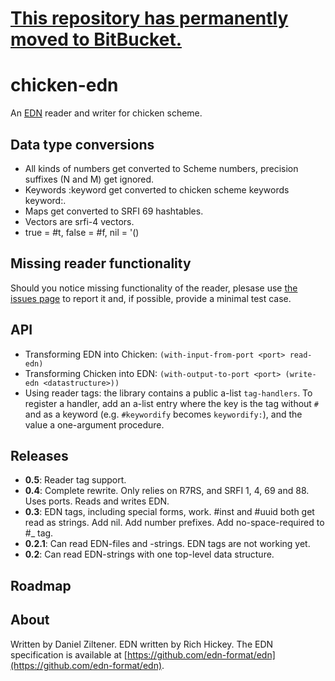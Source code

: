# [This repository has permanently moved to BitBucket.](https://bitbucket.org/zilti/chicken-edn)

chicken-edn
===========

An [EDN](https://github.com/edn-format/edn) reader and writer for chicken scheme.

Data type conversions
---------------------

 * All kinds of numbers get converted to Scheme numbers, precision suffixes (N and M) get ignored.
 * Keywords :keyword get converted to chicken scheme keywords keyword:.
 * Maps get converted to SRFI 69 hashtables.
 * Vectors are srfi-4 vectors.
 * true = #t, false = #f, nil = '()

Missing reader functionality
----------------------------
Should you notice missing functionality of the reader, plesase use [the issues page](https://github.com/zilti/chicken-edn/issues) to report
it and, if possible, provide a minimal test case.

API
---

* Transforming EDN into Chicken: `(with-input-from-port <port> read-edn)`
* Transforming Chicken into EDN: `(with-output-to-port <port> (write-edn <datastructure>))`
* Using reader tags: the library contains a public a-list `tag-handlers`. To register a handler, add an a-list entry where the key is the tag without `#` and as a keyword (e.g. `#keywordify` becomes `keywordify:`), and the value a one-argument procedure.

Releases
--------

 * **0.5**: Reader tag support.
 * **0.4**: Complete rewrite. Only relies on R7RS, and SRFI 1, 4, 69 and 88. Uses ports. Reads and writes EDN.
 * **0.3**: EDN tags, including special forms, work. #inst and #uuid both get read as strings. Add nil. Add number prefixes. Add no-space-required to #_ tag.
 * **0.2.1**: Can read EDN-files and -strings. EDN tags are not working yet.
 * **0.2**: Can read EDN-strings with one top-level data structure.

Roadmap
-------


About
-----
Written by Daniel Ziltener. EDN written by Rich Hickey. The EDN specification is available at [https://github.com/edn-format/edn](https://github.com/edn-format/edn).
